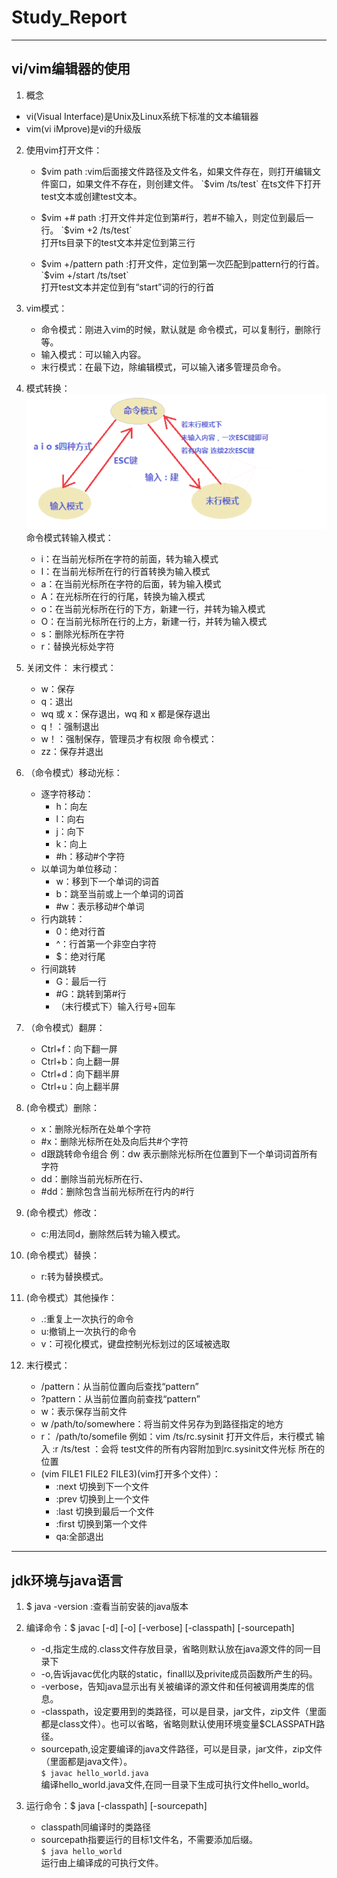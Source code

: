 # Study_Report
---

## vi/vim编辑器的使用
  1. 概念
   - vi(Visual Interface)是Unix及Linux系统下标准的文本编辑器
   - vim(vi iMprove)是vi的升级版
 2. 使用vim打开文件：
     - $vim path :vim后面接文件路径及文件名，如果文件存在，则打开编辑文件窗口，如果文件不存在，则创建文件。  
    `$vim /ts/test`
 在ts文件下打开test文本或创建test文本。  

     - $vim +# path :打开文件并定位到第#行，若#不输入，则定位到最后一行。  
     `$vim +2 /ts/test`  
     打开ts目录下的test文本并定位到第三行
     
     - $vim +/pattern path :打开文件，定位到第一次匹配到pattern行的行首。
     `$vim +/start /ts/tset`  
     打开test文本并定位到有“start”词的行的行首  


 3. vim模式：
     - 命令模式：刚进入vim的时候，默认就是 命令模式，可以复制行，删除行等。
     - 输入模式：可以输入内容。
     - 末行模式：在最下边，除编辑模式，可以输入诸多管理员命令。

 4. 模式转换：  
    ![avatar](/stage1/image/模式转换.png)   
 命令模式转输入模式：  
      - i：在当前光标所在字符的前面，转为输入模式  
      - I：在当前光标所在行的行首转换为输入模式  
      - a：在当前光标所在字符的后面，转为输入模式  
      - A：在光标所在行的行尾，转换为输入模式  
      - o：在当前光标所在行的下方，新建一行，并转为输入模式  
      - O：在当前光标所在行的上方，新建一行，并转为输入模式  
      - s：删除光标所在字符  
      - r：替换光标处字符 
 5. 关闭文件：
    末行模式：
     - w：保存
     - q：退出
     - wq 或 x：保存退出，wq 和 x 都是保存退出
     - q！：强制退出
     - w！：强制保存，管理员才有权限
    命令模式：
     - zz：保存并退出

 6. （命令模式）移动光标：
     - 逐字符移动：
         - h：向左
         - l：向右
         - j：向下
         - k：向上
         - #h：移动#个字符
     - 以单词为单位移动：
         - w：移到下一个单词的词首
         - b：跳至当前或上一个单词的词首
         - #w：表示移动#个单词
     - 行内跳转：
         - 0：绝对行首
         - ^：行首第一个非空白字符
         - $：绝对行尾
     - 行间跳转
         - G：最后一行
         - #G：跳转到第#行
         - （末行模式下）输入行号+回车

 7. （命令模式）翻屏：
     - Ctrl+f：向下翻一屏
     - Ctrl+b：向上翻一屏
     - Ctrl+d：向下翻半屏
     - Ctrl+u：向上翻半屏　

 8. (命令模式）删除：
     - x：删除光标所在处单个字符
     - #x：删除光标所在处及向后共#个字符
     - d跟跳转命令组合 例：dw 表示删除光标所在位置到下一个单词词首所有字符
     - dd：删除当前光标所在行、
     - #dd：删除包含当前光标所在行内的#行

 9. (命令模式）修改：
     - c:用法同d，删除然后转为输入模式。

 10. (命令模式）替换：
     - r:转为替换模式。

 11. (命令模式）其他操作：
     - .:重复上一次执行的命令
     - u:撤销上一次执行的命令
     - v：可视化模式，键盘控制光标划过的区域被选取

 12. 末行模式：
     - /pattern：从当前位置向后查找“pattern”
     - ?pattern：从当前位置向前查找“pattern”
     - w：表示保存当前文件
     - w /path/to/somewhere：将当前文件另存为到路径指定的地方
     - r： /path/to/somefile  例如：vim /ts/rc.sysinit 打开文件后，末行模式 输入 :r /ts/test ：会将 test文件的所有内容附加到rc.sysinit文件光标  所在的位置
     - (vim FILE1 FILE2 FILE3)(vim打开多个文件）：
         - :next 切换到下一个文件
         - :prev 切换到上一个文件
         - :last 切换到最后一个文件
         - :first 切换到第一个文件
         - qa:全部退出

---

## jdk环境与java语言
 1. $ java -version :查看当前安装的java版本
 2. 编译命令：$ javac [-d] [-o] [-verbose] [-classpath] [-sourcepath]
     - -d,指定生成的.class文件存放目录，省略则默认放在java源文件的同一目录下
     - -o,告诉javac优化内联的static，finall以及privite成员函数所产生的码。
     - -verbose，告知java显示出有关被编译的源文件和任何被调用类库的信息。
     - -classpath，设定要用到的类路径，可以是目录，jar文件，zip文件（里面都是class文件）。也可以省略，省略则默认使用环境变量$CLASSPATH路径。
     - sourcepath,设定要编译的java文件路径，可以是目录，jar文件，zip文件（里面都是java文件）。  
    `$ javac hello_world.java`  
    编译hello_world.java文件,在同一目录下生成可执行文件hello_world。

 3. 运行命令：$ java [-classpath] [-sourcepath] 
    - classpath同编译时的类路径
    - sourcepath指要运行的目标1文件名，不需要添加后缀。  
    `$ java hello_world`  
    运行由上编译成的可执行文件。

